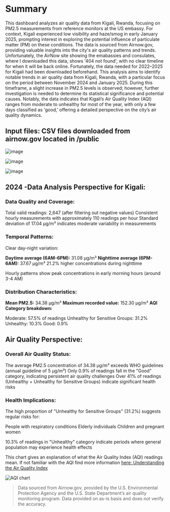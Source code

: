 # Summary

This dashboard analyzes air quality data from Kigali, Rwanda, focusing on PM2.5 measurements from reference monitors at the US embassy. For context, Kigali experienced low visibility and haze/smog in early January 2025, prompting interest in exploring the potential influence of particulate matter (PM) on these conditions.
The data is sourced from Airnow.gov, providing valuable insights into the city's air quality patterns and trends.
              Unfortunately, the AirNow site showing the emabassies and consulates, where I downloaded this data, shows '404 not found', with no clear timeline for when it will be back online. Fortunately, the data needed for 2022–2025 for Kigali had been downloaded beforehand.
              This analysis aims to identify notable trends in air quality data from Kigali, Rwanda, with a particular focus on the period between November 2024 and January 2025. 
              During this timeframe, a slight increase in PM2.5 levels is observed; however, further investigation is needed to determine its statistical significance and potential causes. 
              Notably, the data indicates that Kigali’s Air Quality Index (AQI) ranges from moderate to unhealthy for most of the year, with only a few days classified as 'good,' offering a detailed perspective on the city’s air quality dynamics.

## Input files: CSV files downloaded from airnow.gov located in /public


![image](https://github.com/user-attachments/assets/c08a1757-82b2-4112-a6ef-adf1efcb9d68)

![image](https://github.com/user-attachments/assets/3426c18c-464a-4022-8943-ad444975043b)


![image](https://github.com/user-attachments/assets/5524ef44-7e98-44de-9fc8-593468a8ae59)


## 2024 -Data Analysis Perspective for Kigali:

### Data Quality and Coverage:

Total valid readings: 2,647 (after filtering out negative values)
Consistent hourly measurements with approximately 110 readings per hour
Standard deviation of 17.04 µg/m³ indicates moderate variability in measurements


### Temporal Patterns:

Clear day-night variation:

**Daytime average (6AM-6PM):** 31.08 µg/m³
**Nighttime average (6PM-6AM):** 37.67 µg/m³
21.2% higher concentrations during nighttime


Hourly patterns show peak concentrations in early morning hours (around 3-4 AM)


### Distribution Characteristics:

**Mean PM2.5:** 34.38 µg/m³
**Maximum recorded value:** 152.30 µg/m³
**AQI Category breakdown:**

Moderate: 57.5% of readings
Unhealthy for Sensitive Groups: 31.2%
Unhealthy: 10.3%
Good: 0.9%





## Air Quality Perspective:

### Overall Air Quality Status:

The average PM2.5 concentration of 34.38 µg/m³ exceeds WHO guidelines (annual guideline of 5 µg/m³)
Only 0.9% of readings fall in the "Good" category, indicating persistent air quality challenges
Over 41% of readings (Unhealthy + Unhealthy for Sensitive Groups) indicate significant health risks


### Health Implications:

The high proportion of "Unhealthy for Sensitive Groups" (31.2%) suggests regular risks for:

People with respiratory conditions
Elderly individuals
Children and pregnant women


10.3% of readings in "Unhealthy" category indicate periods where general population may experience health effects

This chart gives an explanation of what the Air Quality Index (AQI) readings mean. If not familiar with the AQI find more information [here: Understanding the Air Quality Index](https://rdjarbeng.github.io/understanding-the-air-quality-index-aqi/)

![AQI chart](https://github.com/user-attachments/assets/71ff920f-068d-4706-aa0f-978d143e49fe)





> Data sourced from Airnow.gov, provided by the U.S. Environmental Protection Agency and the U.S. State Department’s air quality monitoring program. Data provided on as-is basis and does not verify the accuracy.



